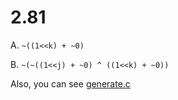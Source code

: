 # 2.81

A. `~((1<<k) + ~0)`

B. `~(~((1<<j) + ~0) ^ ((1<<k) + ~0))`

Also, you can see [generate.c](./generate.c)
